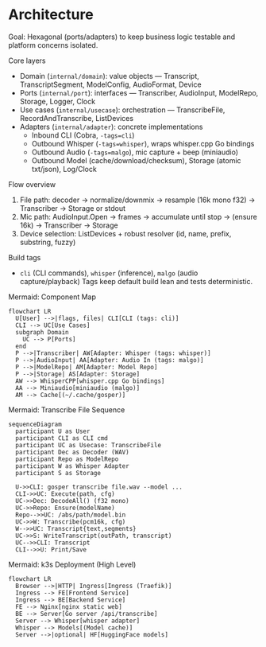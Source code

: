 # Architecture

Goal: Hexagonal (ports/adapters) to keep business logic testable and platform concerns isolated.

Core layers
- Domain (`internal/domain`): value objects — Transcript, TranscriptSegment, ModelConfig, AudioFormat, Device
- Ports (`internal/port`): interfaces — Transcriber, AudioInput, ModelRepo, Storage, Logger, Clock
- Use cases (`internal/usecase`): orchestration — TranscribeFile, RecordAndTranscribe, ListDevices
- Adapters (`internal/adapter`): concrete implementations
  - Inbound CLI (Cobra, `-tags=cli`)
  - Outbound Whisper (`-tags=whisper`), wraps whisper.cpp Go bindings
  - Outbound Audio (`-tags=malgo`), mic capture + beep (miniaudio)
  - Outbound Model (cache/download/checksum), Storage (atomic txt/json), Log/Clock

Flow overview
1) File path: decoder → normalize/downmix → resample (16k mono f32) → Transcriber → Storage or stdout
2) Mic path: AudioInput.Open → frames → accumulate until stop → (ensure 16k) → Transcriber → Storage
3) Device selection: ListDevices + robust resolver (id, name, prefix, substring, fuzzy)

Build tags
- `cli` (CLI commands), `whisper` (inference), `malgo` (audio capture/playback)
Tags keep default build lean and tests deterministic.

Mermaid: Component Map

```mermaid
flowchart LR
  U[User] -->|flags, files| CLI[CLI (tags: cli)]
  CLI --> UC[Use Cases]
  subgraph Domain
    UC --> P[Ports]
  end
  P -->|Transcriber| AW[Adapter: Whisper (tags: whisper)]
  P -->|AudioInput| AA[Adapter: Audio In (tags: malgo)]
  P -->|ModelRepo| AM[Adapter: Model Repo]
  P -->|Storage| AS[Adapter: Storage]
  AW --> WhisperCPP[whisper.cpp Go bindings]
  AA --> Miniaudio[miniaudio (malgo)]
  AM --> Cache[(~/.cache/gosper)]
```

Mermaid: Transcribe File Sequence

```mermaid
sequenceDiagram
  participant U as User
  participant CLI as CLI cmd
  participant UC as Usecase: TranscribeFile
  participant Dec as Decoder (WAV)
  participant Repo as ModelRepo
  participant W as Whisper Adapter
  participant S as Storage

  U->>CLI: gosper transcribe file.wav --model ...
  CLI->>UC: Execute(path, cfg)
  UC->>Dec: DecodeAll() (f32 mono)
  UC->>Repo: Ensure(modelName)
  Repo-->>UC: /abs/path/model.bin
  UC->>W: Transcribe(pcm16k, cfg)
  W-->>UC: Transcript{text,segments}
  UC->>S: WriteTranscript(outPath, transcript)
  UC-->>CLI: Transcript
  CLI-->>U: Print/Save
```

Mermaid: k3s Deployment (High Level)

```mermaid
flowchart LR
  Browser -->|HTTP| Ingress[Ingress (Traefik)]
  Ingress --> FE[Frontend Service]
  Ingress --> BE[Backend Service]
  FE --> Nginx[nginx static web]
  BE --> Server[Go server /api/transcribe]
  Server --> Whisper[whisper adapter]
  Whisper --> Models[(Model cache)]
  Server -->|optional| HF[HuggingFace models]
```
